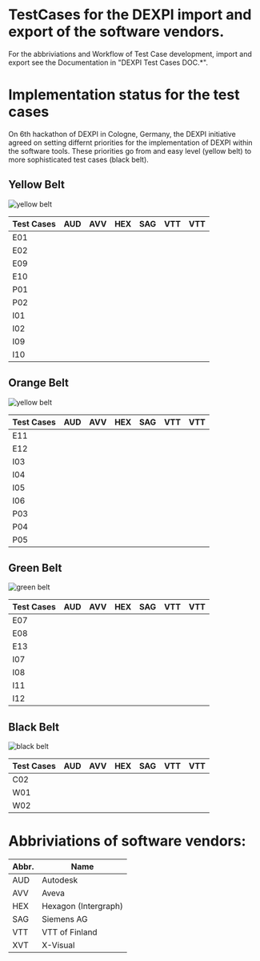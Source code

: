 # TestCases for the DEXPI import and export of the software vendors. 


For the abbriviations and Workflow of Test Case development, import and export see the Documentation in  "DEXPI Test Cases DOC.*".

# Implementation status for the test cases
On 6th hackathon of DEXPI in Cologne, Germany, the DEXPI initiative agreed on setting differnt priorities for the implementation of DEXPI within the software tools. These priorities go from and easy level (yellow belt) to more sophisticated test cases (black belt).

## Yellow Belt 
![yellow belt](https://upload.wikimedia.org/wikipedia/commons/thumb/2/25/BJJ_Yellow_Belt.svg/200px-BJJ_Yellow_Belt.svg.png)

Test Cases | AUD | AVV | HEX | SAG | VTT | VTT
---------  |---  |---  |---  |---  |---  |--- 
E01        |     |     |     |     |     |    
E02        |     |     |     |     |     |    
E09        |     |     |     |     |     |    
E10        |     |     |     |     |     |     
P01        |     |     |     |     |     |     
P02        |     |     |     |     |     |    
I01        |     |     |     |     |     |    
I02        |     |     |     |     |     |    
I09        |     |     |     |     |     |    
I10        |     |     |     |     |     |    


## Orange Belt
![yellow belt](https://upload.wikimedia.org/wikipedia/commons/thumb/8/83/BJJ_Orange_Belt.svg/200px-BJJ_Orange_Belt.svg.png)

Test Cases | AUD | AVV | HEX | SAG | VTT | VTT
---------  |---  |---  |---  |---  |---  |--- 
E11        |     |     |     |     |     |   
E12        |     |     |     |     |     |   
I03        |     |     |     |     |     |   
I04        |     |     |     |     |     |   
I05        |     |     |     |     |     |   
I06        |     |     |     |     |     |   
P03        |     |     |     |     |     |   
P04        |     |     |     |     |     |   
P05        |     |     |     |     |     |   

## Green Belt
![green belt](https://upload.wikimedia.org/wikipedia/commons/thumb/a/a4/BJJ_Green_Belt.svg/200px-BJJ_Green_Belt.svg.png)

Test Cases | AUD | AVV | HEX | SAG | VTT | VTT
---------  |---  |---  |---  |---  |---  |--- 
E07        |     |     |     |     |     |   
E08        |     |     |     |     |     |   
E13        |     |     |     |     |     |   
I07        |     |     |     |     |     |   
I08        |     |     |     |     |     |   
I11        |     |     |     |     |     |   
I12        |     |     |     |     |     |   

## Black Belt
![black belt](https://upload.wikimedia.org/wikipedia/commons/thumb/6/63/BJJ_Grey_Belt.svg/200px-BJJ_Grey_Belt.svg.png)

Test Cases | AUD | AVV | HEX | SAG | VTT | VTT
---------  |---  |---  |---  |---  |---  |--- 
C02        |     |     |     |     |     |   
W01        |     |     |     |     |     |   
W02        |     |     |     |     |     |   


# Abbriviations of software vendors: 
Abbr. | Name
---|---
AUD | Autodesk
AVV | Aveva
HEX | Hexagon (Intergraph)
SAG | Siemens AG
VTT | VTT of Finland
XVT | X-Visual

